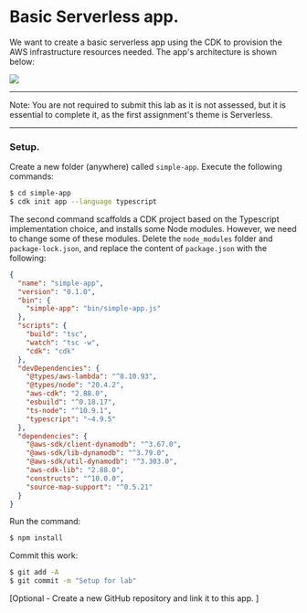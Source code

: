# Basic Serverless app.

We want to create a basic serverless app using the CDK to provision the AWS infrastructure resources needed. The app's architecture is shown below:

![][arch]

-------------------------------------------

Note: You are not required to submit this lab as it is not assessed, but it is essential to complete it, as the first assignment's theme is Serverless.

-----------------------------------------

### Setup.

Create a new folder (anywhere) called `simple-app`. Execute the following commands:
~~~bash
$ cd simple-app
$ cdk init app --language typescript
~~~
The second command scaffolds a CDK project based on the Typescript implementation choice, and installs some Node modules. However, we need to change some of these modules. Delete the `node_modules` folder and `package-lock.json`, and replace the content of `package.json` with the following:
~~~json
{
  "name": "simple-app",
  "version": "0.1.0",
  "bin": {
    "simple-app": "bin/simple-app.js"
  },
  "scripts": {
    "build": "tsc",
    "watch": "tsc -w",
    "cdk": "cdk"
  },
  "devDependencies": {
    "@types/aws-lambda": "^8.10.93",
    "@types/node": "20.4.2",
    "aws-cdk": "2.88.0",
    "esbuild": "^0.18.17",
    "ts-node": "^10.9.1",
    "typescript": "~4.9.5"
  },
  "dependencies": {
    "@aws-sdk/client-dynamodb": "^3.67.0",
    "@aws-sdk/lib-dynamodb": "^3.79.0",
    "@aws-sdk/util-dynamodb": "^3.303.0",
    "aws-cdk-lib": "2.88.0",
    "constructs": "^10.0.0",
    "source-map-support": "^0.5.21"
  }
}
~~~
Run the command:
~~~bash
$ npm install
~~~ 
Commit this work:
~~~bash
$ git add -A
$ git commit -m "Setup for lab"
~~~

[Optional - Create a new GitHub repository and link it to this app. ]

[arch]: ./img/arch.png
